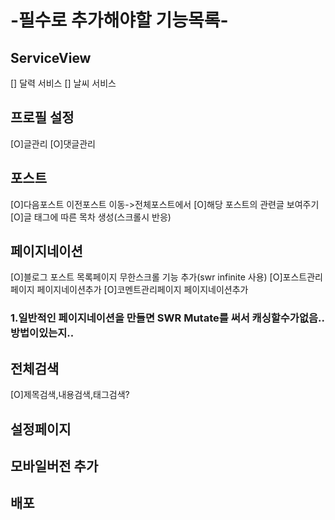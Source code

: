 # -필수로 추가해야할 기능목록-

## ServiceView

[] 달력 서비스
[] 날씨 서비스

## 프로필 설정

[O]글관리
[O]댓글관리

## 포스트

[O]다음포스트 이전포스트 이동->전체포스트에서
[O]해당 포스트의 관련글 보여주기
[O]글 태그에 따른 목차 생성(스크롤시 반응)

## 페이지네이션

[O]블로그 포스트 목록페이지 무한스크롤 기능 추가(swr infinite 사용)
[O]포스트관리페이지 페이지네이션추가
[O]코멘트관리페이지 페이지네이션추가

### 1.일반적인 페이지네이션을 만들면 SWR Mutate를 써서 캐싱할수가없음..방법이있는지..

## 전체검색

[O]제목검색,내용검색,태그검색?

## 설정페이지

## 모바일버전 추가

## 배포
